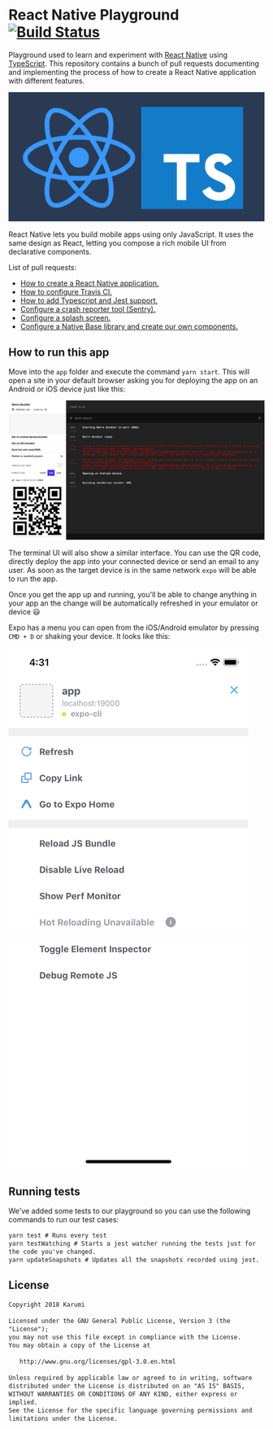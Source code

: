 # React Native Playground [![Build Status](https://travis-ci.com/Karumi/ReactNativePlayground.svg?branch=master)](https://travis-ci.com/Karumi/ReactNativePlayground)

Playground used to learn and experiment with [React Native](https://facebook.github.io/react-native/) using [TypeScript](https://www.typescriptlang.org/). This repository contains a bunch of pull requests documenting and implementing the process of how to create a React Native application with different features.

![React Native and Typescript](./art/reactNativeTypescript.png)

React Native lets you build mobile apps using only JavaScript. It uses the same design as React, letting you compose a rich mobile UI from declarative components.

List of pull requests:

* [How to create a React Native application.](https://github.com/Karumi/ReactNativePlayground/pull/1)
* [How to configure Travis CI.](https://github.com/Karumi/ReactNativePlayground/pull/2)
* [How to add Typescript and Jest support.](https://github.com/Karumi/ReactNativePlayground/pull/3)
* [Configure a crash reporter tool (Sentry).](https://github.com/Karumi/ReactNativePlayground/pull/4)
* [Configure a splash screen.](https://github.com/Karumi/ReactNativePlayground/pull/5)
* [Configure a Native Base library and create our own components.](https://github.com/Karumi/ReactNativePlayground/pull/6)

## How to run this app

Move into the ``app`` folder and execute the command ``yarn start``. This will open a site in your default browser asking you for deploying the app on an Android or iOS device just like this:

![expoUI](./art/expoMetroBundler.png)

The terminal UI will also show a similar interface. You can use the QR code, directly deploy the app into your connected device or send an email to any user. As soon as the target device is in the same network ``expo`` will be able to run the app.

Once you get the app up and running, you'll be able to change anything in your app an the change will be automatically refreshed in your emulator or device :smiley:

Expo has a menu you can open from the iOS/Android emulator by pressing ``CMD + D`` or shaking your device. It looks like this:

![expomenu](./art/expoMenu.png)

## Running tests

We've added some tests to our playground so you can use the following commands to run our test cases:

```
yarn test # Runs every test
yarn testWatching # Starts a jest watcher running the tests just for the code you've changed.
yarn updateSnapshots # Updates all the snapshots recorded using jest.
```


License
-------

    Copyright 2018 Karumi

    Licensed under the GNU General Public License, Version 3 (the "License");
    you may not use this file except in compliance with the License.
    You may obtain a copy of the License at

       http://www.gnu.org/licenses/gpl-3.0.en.html

    Unless required by applicable law or agreed to in writing, software
    distributed under the License is distributed on an "AS IS" BASIS,
    WITHOUT WARRANTIES OR CONDITIONS OF ANY KIND, either express or implied.
    See the License for the specific language governing permissions and
    limitations under the License.
